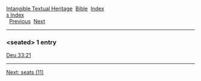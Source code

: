 [Intangible Textual Heritage](../../index)  [Bible](../index) 
[Index](index)   
[s Index](_s_)  
  [Previous](c09917)  [Next](c09919) 

------------------------------------------------------------------------

### &lt;seated&gt; 1 entry

[Deu 33:21](../kjv/deu033.htm#021)  

------------------------------------------------------------------------

[Next: seats (11)](c09919)
